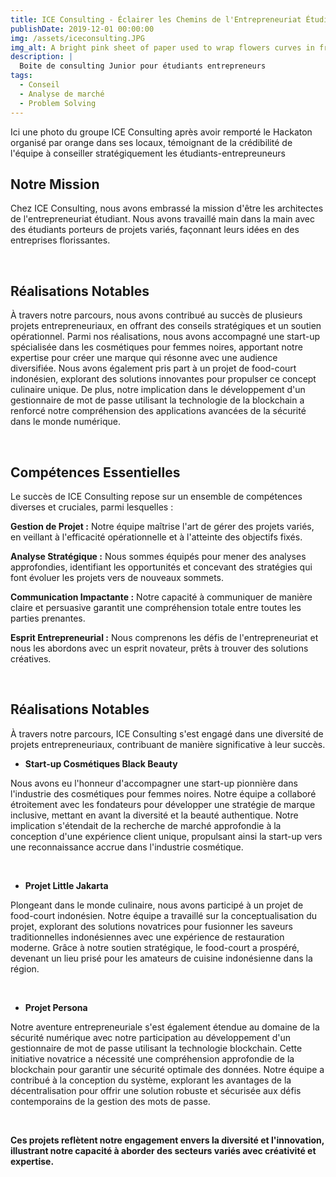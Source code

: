 ```yaml
---
title: ICE Consulting - Éclairer les Chemins de l'Entrepreneuriat Étudiant
publishDate: 2019-12-01 00:00:00
img: /assets/iceconsulting.JPG
img_alt: A bright pink sheet of paper used to wrap flowers curves in front of rich blue background
description: |
  Boite de consulting Junior pour étudiants entrepreneurs
tags:
  - Conseil
  - Analyse de marché
  - Problem Solving
---
```


Ici une photo du groupe ICE Consulting après avoir remporté le Hackaton organisé par orange dans ses locaux, témoignant de la crédibilité de l'équipe à conseiller stratégiquement les étudiants-entrepreuneurs

## Notre Mission

Chez ICE Consulting, nous avons embrassé la mission d'être les architectes de l'entrepreneuriat étudiant. Nous avons travaillé main dans la main avec des étudiants porteurs de projets variés, façonnant leurs idées en des entreprises florissantes.

<br/>

## Réalisations Notables

À travers notre parcours, nous avons contribué au succès de plusieurs projets entrepreneuriaux, en offrant des conseils stratégiques et un soutien opérationnel. Parmi nos réalisations, nous avons accompagné une start-up spécialisée dans les cosmétiques pour femmes noires, apportant notre expertise pour créer une marque qui résonne avec une audience diversifiée. Nous avons également pris part à un projet de food-court indonésien, explorant des solutions innovantes pour propulser ce concept culinaire unique. De plus, notre implication dans le développement d'un gestionnaire de mot de passe utilisant la technologie de la blockchain a renforcé notre compréhension des applications avancées de la sécurité dans le monde numérique.

<br/>

## Compétences Essentielles

Le succès de ICE Consulting repose sur un ensemble de compétences diverses et cruciales, parmi lesquelles :

**Gestion de Projet :** Notre équipe maîtrise l'art de gérer des projets variés, en veillant à l'efficacité opérationnelle et à l'atteinte des objectifs fixés.

**Analyse Stratégique :** Nous sommes équipés pour mener des analyses approfondies, identifiant les opportunités et concevant des stratégies qui font évoluer les projets vers de nouveaux sommets.

**Communication Impactante :** Notre capacité à communiquer de manière claire et persuasive garantit une compréhension totale entre toutes les parties prenantes.

**Esprit Entrepreneurial :** Nous comprenons les défis de l'entrepreneuriat et nous les abordons avec un esprit novateur, prêts à trouver des solutions créatives.

<br/>

## Réalisations Notables

À travers notre parcours, ICE Consulting s'est engagé dans une diversité de projets entrepreneuriaux, contribuant de manière significative à leur succès.

- **Start-up Cosmétiques Black Beauty**

Nous avons eu l'honneur d'accompagner une start-up pionnière dans l'industrie des cosmétiques pour femmes noires. Notre équipe a collaboré étroitement avec les fondateurs pour développer une stratégie de marque inclusive, mettant en avant la diversité et la beauté authentique. Notre implication s'étendait de la recherche de marché approfondie à la conception d'une expérience client unique, propulsant ainsi la start-up vers une reconnaissance accrue dans l'industrie cosmétique.

<br/>

- **Projet Little Jakarta**

Plongeant dans le monde culinaire, nous avons participé à un projet de food-court indonésien. Notre équipe a travaillé sur la conceptualisation du projet, explorant des solutions novatrices pour fusionner les saveurs traditionnelles indonésiennes avec une expérience de restauration moderne. Grâce à notre soutien stratégique, le food-court a prospéré, devenant un lieu prisé pour les amateurs de cuisine indonésienne dans la région.

<br/>

- **Projet Persona**

Notre aventure entrepreneuriale s'est également étendue au domaine de la sécurité numérique avec notre participation au développement d'un gestionnaire de mot de passe utilisant la technologie blockchain. Cette initiative novatrice a nécessité une compréhension approfondie de la blockchain pour garantir une sécurité optimale des données. Notre équipe a contribué à la conception du système, explorant les avantages de la décentralisation pour offrir une solution robuste et sécurisée aux défis contemporains de la gestion des mots de passe.

<br/>

**Ces projets reflètent notre engagement envers la diversité et l'innovation, illustrant notre capacité à aborder des secteurs variés avec créativité et expertise.**
